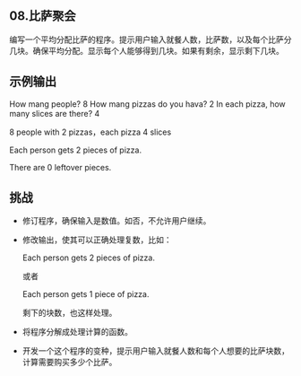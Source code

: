 
## 08.比萨聚会

编写一个平均分配比萨的程序。提示用户输入就餐人数，比萨数，以及每个比萨分几块。确保平均分配。显示每个人能够得到几块。如果有剩余，显示剩下几块。



## 示例输出
How mang  people?  8
How mang pizzas do you hava? 2
In each pizza, how many slices are there? 4

8 people with 2 pizzas，each pizza 4 slices

Each person gets 2 pieces of pizza.

There are 0 leftover pieces.  


## 挑战
- 修订程序，确保输入是数值。如否，不允许用户继续。

- 修改输出，使其可以正确处理复数，比如：

   Each person gets 2 pieces of pizza.

  或者

  Each person gets 1 piece of pizza.

  剩下的块数，也这样处理。

- 将程序分解成处理计算的函数。

- 开发一个这个程序的变种，提示用户输入就餐人数和每个人想要的比萨块数，计算需要购买多少个比萨。

